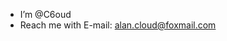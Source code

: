 - I’m @C6oud
- Reach me with E-mail: alan.cloud@foxmail.com

<!---
CloudGentleman/CloudGentleman is a ✨ special ✨ repository because its `README.md` (this file) appears on your GitHub profile.
You can click the Preview link to take a look at your changes.
--->
